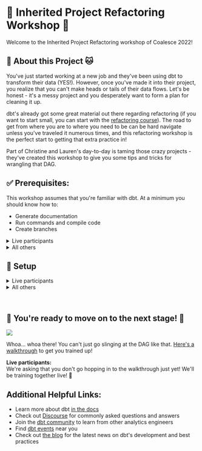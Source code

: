 # 👑 Inherited Project Refactoring Workshop 👑
Welcome to the Inherited Project Refactoring workshop of Coalesce 2022!

## :mage: About this Project :cat:
You've just started working at a new job and they've been using dbt to transform
their data (YES!). However, once you've made it into their project, you realize
that you can't make heads or tails of their data flows. Let's be honest - it's a
messy project and you desperately want to form a plan for cleaning it up. 

dbt's already got some great material out there regarding refactoring (if you want
to start small, you can start with the [refactoring course](https://courses.getdbt.com/courses/refactoring-sql-for-modularity)).
The road to get from where you are to where you need to be can be hard navigate
unless you've traveled it numerous times, and this refactoring workshop is the perfect 
start to getting that extra practice in!  

Part of Christine and Lauren's day-to-day is taming those crazy projects - they've 
created this workshop to give you some tips and tricks for wrangling that DAG.

## :white_check_mark: Prerequisites:  
This workshop assumes that you're familiar with dbt. At a minimum you should know how to:
- Generate documentation
- Run commands and compile code
- Create branches

<details>
  <summary> Live participants </summary>
  
  For the workshop, you will be given access to the dbt Cloud account with all the
  necessary prerequisites.

</details>

<details>
  <summary> All others </summary>

  1. *A Repository*   
     Ideally, with the files and folders contained in this workshop. To make a copy,
     [fork this repository](https://docs.github.com/en/get-started/quickstart/fork-a-repo).
  2. *dbt*  
     Using dbt Cloud vs. dbt Core doesn't matter. You'll specifically want to know how to:
     - [install packages](https://docs.getdbt.com/docs/building-a-dbt-project/package-management)
     - [generate and view documentation](https://docs.getdbt.com/docs/building-a-dbt-project/documentation#generating-project-documentation)
     - [use selection syntax](https://docs.getdbt.com/reference/node-selection/syntax)
     - [upgrade your dbt version](https://docs.getdbt.com/guides/migration/versions/upgrading-to-v1.3), if needed (This project uses v1.3)

     To setup dbt:
     - [dbt Cloud Setup](https://docs.getdbt.com/guides/getting-started)
     - [dbt Core Setup](https://docs.getdbt.com/guides/getting-started/learning-more/getting-started-dbt-core)
  3. *Some Data*  
     This project is written on top of [BigQuery](https://cloud.google.com/bigquery)
     and uses the publicly available [TPC-H data set](https://www.tpc.org/tpch/).
     A truncated version of the data set has been included in this project as CSV files, located in the [_resources](/_resources/tpch_dataset/) folder.
      
     If you don't have some data or a warehouse yet, don't worry - the setup will guide you through setting up a free BigQuery account and loading the 
     data for this project. Here are some resources to reference, just in case:  
     - [Instructions for setting up a free BigQuery account](https://docs.getdbt.com/guides/getting-started/getting-set-up/setting-up-bigquery)  
     - [Instructions for loading CSV files into BigQuery](https://cloud.google.com/bigquery/docs/samples/bigquery-load-table-gcs-csv)  
     - [Starter instructions](https://relational.fit.cvut.cz/dataset/TPCH) for accessing the TPC-H dataset yourself
   
     **Note**:  
     We don't suggest seeding the CSV files. Though they are truncated, 
     they still contain a significant amount of rows.

</details>

## :toolbox: Setup

<details>
  <summary> Live participants </summary>

1. Navigate to the `Coalesce 2022 Workshop - Refactoring dbt Cloud` account.
2. Configure your development credentials:  
   1. Click on your user profile in the top left-hand corner and click `Profile Settings`
   2. Scroll to the "Credentials" section.
   3. Click on `Analytics`
   4. Hit the `Edit` button in the lower right hand corner.
   5. Change these configurations:  
  
     |||
     |-|-|
     |**Dataset**| Set this to `dbt_` your first initial + last name. Example: `dbt_cberger` |
     |**Target Name**| Set this to `dev` |
  
   6. Hit `Save`

3. Run `dbt deps` to install dependencies.

4. Confirm your setup:  
   1. Navigate to the IDE by clicking on the `Develop` tab in the upper right-hand corner
   2. Try running the following commands:
     ```bash
     $ dbt run
     $ dbt test
     ```
     or alternatively:
     ```bash
     $ dbt build
     ```

</details>

<details>
  <summary> All others </summary>

1. [Fork this repository](https://docs.github.com/en/get-started/quickstart/fork-a-repo).
2. Set up your dbt Project    
   - [dbt Cloud Setup](https://docs.getdbt.com/guides/getting-started)
   - [dbt Core Setup](https://docs.getdbt.com/guides/getting-started/learning-more/getting-started-dbt-core)
   
   **Important**  
   If you don't set up the BigQuery account and want to use another warehouse:
     - You'll need a warehouse - the warehouse is an essential connection in dbt.
     - You'll need to load the data to your selected warehouse using another method. 
     - You'll need to make changes to the repository code you forked so the syntax works with your warehouse.

4. Load the data  
   
   Download the files from the [`_resources/tpch_dataset`](/_resources/tpch_dataset/). If you are working locally, the files will be within the 
   repository location on your computer.
  
   - If you set up a BigQuery account during setup, load the data:
     1. In the BigQuery UI's `Explorer` pane, click the three dots next to your project name 
     2. Click `Create dataset`.
     3. For `Dataset ID`, type `raw_tpch`.
     4. Click `Create dataset`
     5. You should now see your dataset listed under your project name. Click the three dots next to the dataset.
     6. Click `Create table`
     7. Choose `Upload` as the **Create table from** option.
     8. Click `Browse` under `Select file` 
     9. Upload each file you downloaded from the [`_resources/tpch_dataset`](/_resources/tpch_dataset/) folder:  
        - For the **table name**, use the file name without the extension. Some file names have `_100mb` appended. Omit this.
        - Make sure to check `Auto detect` under **Schema** 
     
   - If you didn't setup BigQuery, load the data from the [`_resources/tpch_dataset`](/_resources/tpch_dataset/) into your warehouse.  
     You will need to update the `_sources.yml` file with the location of your data.

5. Run `dbt deps` to install dependencies.
   
6. Confirm your setup:  
   Try running the following commands:
   ```bash
   $ dbt run
   $ dbt test
   ```
   or alternatively:
   ```bash
   $ dbt build
   ```

</details>

&nbsp;
## :tada: You're ready to move on to the next stage! :tada:
![](/.github/gifs/workshop_start.gif)

Whoa... whoa there! You can't just go slinging at the DAG like that. 
[Here's a walkthrough](https://github.com/dbt-labs/coalesce-22-inherited-project-refactoring-workshop/wiki) to get you trained up!

**Live participants:**  
We're asking that you don't go hopping in to the walkthrough just yet! We'll be training together live! :purple_heart:  

## Additional Helpful Links:
- Learn more about dbt [in the docs](https://docs.getdbt.com/docs/introduction)
- Check out [Discourse](https://discourse.getdbt.com/) for commonly asked questions and answers
- Join the [dbt community](http://community.getbdt.com/) to learn from other analytics engineers
- Find [dbt events](https://events.getdbt.com) near you
- Check out [the blog](https://blog.getdbt.com/) for the latest news on dbt's development and best practices
